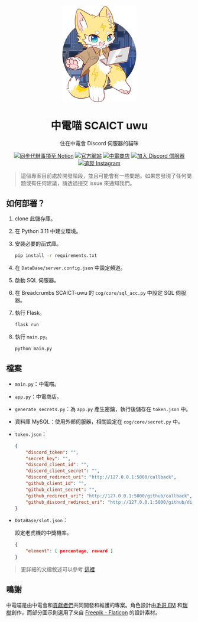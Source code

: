 <!-- markdownlint-disable first-line-h1 -->
<!-- markdownlint-disable html -->

<div align="center">
<img src="uwu.png" width="200px" alt="中電喵 SCAICT uwu">

# 中電喵 SCAICT uwu

住在中電會 Discord 伺服器的貓咪

[![同步代辦事項至 Notion](https://github.com/SCAICT/SCAICT-uwu/actions/workflows/notion.yml/badge.svg?event=issues)](https://github.com/SCAICT/SCAICT-uwu/actions/workflows/notion.yml)
[![官方網站](https://img.shields.io/website?label=官方網站&&url=https%3A%2F%2Fscaict.org%2F)](https://scaict.org/)
[![中電商店](https://img.shields.io/website?label=中電商店&&url=https%3A%2F%2Fstore.scaict.org%2F)](https://store.scaict.org/)
[![加入 Discord 伺服器](https://img.shields.io/discord/959823904266944562?label=Discord&logo=discord&)](https://dc.scaict.org)
[![追蹤 Instagram](https://img.shields.io/badge/follow-%40scaict.tw-pink?&logo=instagram)](https://www.instagram.com/scaict.tw/)

</div>

> 這個專案目前處於開發階段，並且可能會有一些問題。如果您發現了任何問題或有任何建議，請透過提交 issue 來通知我們。

## 如何部署？

1. clone 此儲存庫。
2. 在 Python 3.11 中建立環境。
3. 安裝必要的函式庫。

   ```bash
   pip install -r requirements.txt
   ```

4. 在 `DataBase/server.config.json` 中設定頻道。
5. 啟動 SQL 伺服器。
6. 在 Breadcrumbs SCAICT-uwu 的 `cog/core/sql_acc.py` 中設定 SQL 伺服器。
7. 執行 Flask。

   ```bash
   flask run
   ```

8. 執行 `main.py`。

   ```bash
   python main.py
   ```

## 檔案

* `main.py`：中電喵。
* `app.py`：中電商店。
* `generate_secrets.py`：為 `app.py` 產生密鑰，執行後儲存在 `token.json` 中。
* 資料庫 MySQL：使用外部伺服器，相關設定在 `cog/core/secret.py` 中。
* `token.json`：

  ```json
  {
      "discord_token": "",
      "secret_key": "",
      "discord_client_id": "",
      "discord_client_secret": "",
      "discord_redirect_uri": "http://127.0.0.1:5000/callback",
      "github_client_id": "",
      "github_client_secret": "",
      "github_redirect_uri": "http://127.0.0.1:5000/github/callback",
      "github_discord_redirect_uri": "http://127.0.0.1:5000/github/discord-callback"
  }
  ```

* `DataBase/slot.json`：

  設定老虎機的中獎機率。

  ```json
  {
      "element": [ percentage, reward ]
  }
  ```
> 更詳細的文檔敘述可以參考 [這裡](https://g.scaict.org/doc/)
## 鳴謝

中電喵是由中電會和[貢獻者們](https://github.com/SCAICT/SCAICT-uwu/graphs/contributors)共同開發和維護的專案。角色設計由[毛哥 EM](https://elvismao.com/) 和[瑞樹](https://www.facebook.com/ruishuowo)創作，而部分圖示則選用了來自 [Freepik - Flaticon](https://www.flaticon.com/free-icons/slot-machine) 的設計素材。
